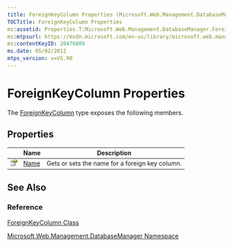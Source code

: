 ```yaml
---
title: ForeignKeyColumn Properties (Microsoft.Web.Management.DatabaseManager)
TOCTitle: ForeignKeyColumn Properties
ms:assetid: Properties.T:Microsoft.Web.Management.DatabaseManager.ForeignKeyColumn
ms:mtpsurl: https://msdn.microsoft.com/en-us/library/microsoft.web.management.databasemanager.foreignkeycolumn_properties(v=VS.90)
ms:contentKeyID: 20476809
ms.date: 05/02/2012
mtps_version: v=VS.90
---
```


# ForeignKeyColumn Properties

The [ForeignKeyColumn](foreignkeycolumn-class-microsoft-web-management-databasemanager.md) type exposes the following members.

## Properties

||Name|Description|
|--- |--- |--- |
|![Public property](images/Dd565931.pubproperty(en-us,VS.90).gif "Public property")|[Name](foreignkeycolumn-name-property-microsoft-web-management-databasemanager.md)|Gets or sets the name for a foreign key column.|


## See Also

### Reference

[ForeignKeyColumn Class](foreignkeycolumn-class-microsoft-web-management-databasemanager.md)

[Microsoft.Web.Management.DatabaseManager Namespace](microsoft-web-management-databasemanager-namespace.md)

